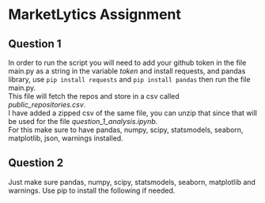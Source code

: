# MarketLytics Assignment

## Question 1

In order to run the script you will need to add your github token in the file main.py as a string in the variable *token* and 
install requests, and pandas library, use ```pip install requests``` and ```pip install pandas``` then run the file main.py.\
This file will fetch the repos and store in a csv called *public_repositories.csv*. \
I have added a zipped csv of the same file, you can unzip that since that will be used for the file *question_1_analysis.ipynb*.\
For this make sure to have pandas, numpy, scipy, statsmodels, seaborn, matplotlib, json, warnings installed.

## Question 2

Just make sure pandas, numpy, scipy, statsmodels, seaborn, matplotlib and warnings. Use pip to install the following if needed.

